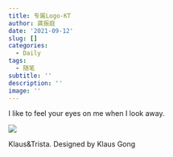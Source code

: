 ```yaml
---
title: 专属Logo-KT
author: 龚振庭
date: '2021-09-12'
slug: []
categories:
  - Daily
tags:
  - 随笔
subtitle: ''
description: ''
image: ''
---
```


I like to feel your eyes on me when I look away.

<div class="figure">

![](/images/favicon.jpg)

<p class="caption">Klaus&Trista. Designed by Klaus Gong</a></p>